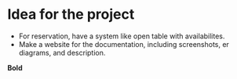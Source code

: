 # Idea for the project

- For reservation, have a system like open table with availabilites.
- Make a website for the documentation, including screenshots, er diagrams,
  and description.

**Bold**

